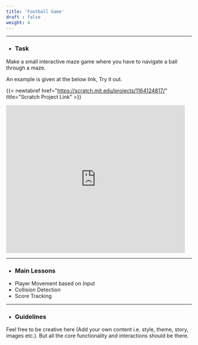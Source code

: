 ```yaml
---
title: 'Football Game'
draft : false
weight: 4
---
```


---

- ### Task

Make a small interactive maze game where you have to navigate a ball through a maze.

An example is given at the below link, Try it out.

{{< newtabref  href="https://scratch.mit.edu/projects/1164124817/" title="Scratch Project Link" >}}

<div class="scratch-project-preview-container">
    <iframe src="https://scratch.mit.edu/projects/1164124817/embed" allowtransparency="true" width="485" height="402" frameborder="0" scrolling="no" allowfullscreen></iframe>
</div>

---

- ### Main Lessons

<ul class="dash-ul">
    <li>Player Movement based on Input</li>
    <li>Collision Detection</li>
    <li>Score Tracking</li>
</ul>

---

- ### Guidelines

Feel free to be creative here (Add your own content i.e. style, theme, story, images etc.). But all the core functionality and interactions should be there.